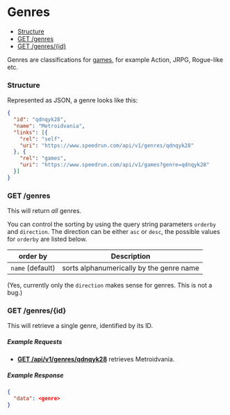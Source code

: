 # Genres

* [Structure](#structure)
* [GET /genres](#get-genres)
* [GET /genres/{id}](#get-genresid)

Genres are classifications for [games](games.md), for example Action, JRPG, Rogue-like etc.

### Structure

Represented as JSON, a genre looks like this:

```json
{
  "id": "qdnqyk28",
  "name": "Metroidvania",
  "links": [{
    "rel": "self",
    "uri": "https://www.speedrun.com/api/v1/genres/qdnqyk28"
  }, {
    "rel": "games",
    "uri": "https://www.speedrun.com/api/v1/games?genre=qdnqyk28"
  }]
}
```

### GET /genres

This will return *all* genres.

You can control the sorting by using the query string parameters ``orderby`` and ``direction``. The
direction can be either ``asc`` or ``desc``, the possible values for ``orderby`` are listed below.

order by           | Description
------------------ | ------------------------------------------------------------------
``name`` (default) | sorts alphanumerically by the genre name

(Yes, currently only the ``direction`` makes sense for genres. This is not a bug.)

### GET /genres/{id}

This will retrieve a single genre, identified by its ID.

##### Example Requests

* [**GET /api/v1/genres/qdnqyk28**](https://www.speedrun.com/api/v1/genres/qdnqyk28) retrieves
  Metroidvania.

##### Example Response

```json
{
  "data": <genre>
}
```
